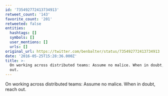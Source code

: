 ```yaml
---
id: '735492772413734913'
retweet_count: '143'
favorite_count: '201'
retweeted: false
entities:
  hashtags: []
  symbols: []
  user_mentions: []
  urls: []
original_url: https://twitter.com/benbalter/status/735492772413734913
date: '2016-05-25T15:28:36.000Z'
title: >-
  On working across distributed teams: Assume no malice. When in doubt, reach
  out.
---
```


On working across distributed teams: Assume no malice. When in doubt, reach out.